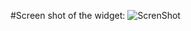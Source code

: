 #Screen shot of the widget:
![ScrenShot](https://raw.github.com/daifu/WidgetPractise/master/images/screenshot.png)
